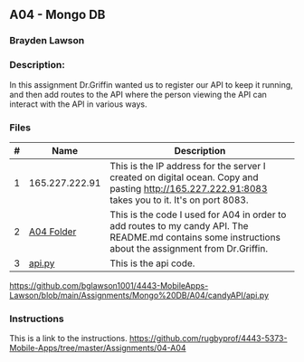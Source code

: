 ## A04 - Mongo DB
### Brayden Lawson
### Description:

In this assignment Dr.Griffin wanted us to register our API to keep it running, and then add routes to the API where the person viewing the
API can interact with the API in various ways.

### Files

|   #   | Name     | Description                      |
| :---: | -------- | -------------------------------- |
|   1   | 165.227.222.91 | This is the IP address for the server I created on digital ocean. Copy and pasting http://165.227.222.91:8083 takes you to it. It's on port 8083. |
|   2   | [A04 Folder](https://github.com/bglawson1001/4443-MobileApps-Lawson/tree/main/Assignments/Mongo%20DB/A04) | This is the code I used for A04 in order to add routes to my candy API. The README.md contains some instructions about the assignment from Dr.Griffin. |
|   3   | [api.py](https://github.com/bglawson1001/4443-MobileApps-Lawson/tree/main/Assignments/Mongo%20DB/A04) | This is the api code. |



https://github.com/bglawson1001/4443-MobileApps-Lawson/blob/main/Assignments/Mongo%20DB/A04/candyAPI/api.py


### Instructions

This is a link to the instructions. https://github.com/rugbyprof/4443-5373-Mobile-Apps/tree/master/Assignments/04-A04




